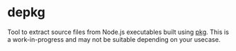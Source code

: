# depkg
Tool to extract source files from Node.js executables built using [pkg](https://github.com/zeit/pkg). This is a work-in-progress and may not be suitable depending on your usecase.